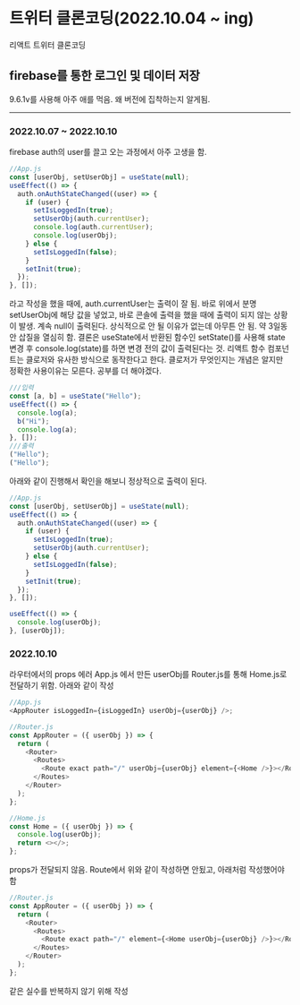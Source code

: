 # 트위터 클론코딩(2022.10.04 ~ ing)

리액트 트위터 클론코딩

## firebase를 통한 로그인 및 데이터 저장

9.6.1v를 사용해 아주 애를 먹음. 왜 버전에 집착하는지 알게됨.

---

### 2022.10.07 ~ 2022.10.10

firebase auth의 user를 끌고 오는 과정에서 아주 고생을 함.

```javascript
//App.js
const [userObj, setUserObj] = useState(null);
useEffect(() => {
  auth.onAuthStateChanged((user) => {
    if (user) {
      setIsLoggedIn(true);
      setUserObj(auth.currentUser);
      console.log(auth.currentUser);
      console.log(userObj);
    } else {
      setIsLoggedIn(false);
    }
    setInit(true);
  });
}, []);
```

라고 작성을 했을 때에, auth.currentUser는 출력이 잘 됨.
바로 위에서 분명 setUserObj에 해당 값을 넣었고, 바로 콘솔에 출력을 했을 때에 출력이 되지 않는 상황이 발생. 계속 null이 출력된다.
상식적으로 안 될 이유가 없는데 아무튼 안 됨. 약 3일동안 삽질을 열심히 함.
결론은 useState에서 반환된 함수인 setState()를 사용해 state 변경 후 console.log(state)를 하면 변경 전의 값이 출력된다는 것.
리액트 함수 컴포넌트는 클로저와 유사한 방식으로 동작한다고 한다.
클로저가 무엇인지는 개념은 알지만 정확한 사용이유는 모른다.
공부를 더 해야겠다.

```javascript
///입력
const [a, b] = useState("Hello");
useEffect(() => {
  console.log(a);
  b("Hi");
  console.log(a);
}, []);
///출력
("Hello");
("Hello");
```

아래와 같이 진행해서 확인을 해보니 정상적으로 출력이 된다.

```javascript
//App.js
const [userObj, setUserObj] = useState(null);
useEffect(() => {
  auth.onAuthStateChanged((user) => {
    if (user) {
      setIsLoggedIn(true);
      setUserObj(auth.currentUser);
    } else {
      setIsLoggedIn(false);
    }
    setInit(true);
  });
}, []);

useEffect(() => {
  console.log(userObj);
}, [userObj]);
```

### 2022.10.10

라우터에서의 props 에러
App.js 에서 만든 userObj를 Router.js를 통해 Home.js로 전달하기 위함.
아래와 같이 작성

```javascript
//App.js
<AppRouter isLoggedIn={isLoggedIn} userObj={userObj} />;

//Router.js
const AppRouter = ({ userObj }) => {
  return (
    <Router>
      <Routes>
        <Route exact path="/" userObj={userObj} element={<Home />}></Route>
      </Routes>
    </Router>
  );
};

//Home.js
const Home = ({ userObj }) => {
  console.log(userObj);
  return <></>;
};
```

props가 전달되지 않음.
Route에서 위와 같이 작성하면 안됬고, 아래처럼 작성했어야함

```javascript
//Router.js
const AppRouter = ({ userObj }) => {
  return (
    <Router>
      <Routes>
        <Route exact path="/" element={<Home userObj={userObj} />}></Route>
      </Routes>
    </Router>
  );
};
```

같은 실수를 반복하지 않기 위해 작성
